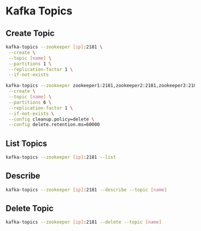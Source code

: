 # Kafka Topics

## Create Topic

```sh
kafka-topics --zookeeper [ip]:2181 \
 --create \
 --topic [name] \
 --partitions 1 \
 --replication-factor 1 \
 --if-not-exists
```

```sh
kafka-topics --zookeeper zookeeper1:2181,zookeeper2:2181,zookeeper3:2181 \
 --create \
 --topic [name] \
 --partitions 6 \
 --replication-factor 1 \
 --if-not-exists \
 --config cleanup.policy=delete \
 --config delete.retention.ms=60000
```

## List Topics

```sh
kafka-topics --zookeeper [ip]:2181 --list
```

## Describe

```sh
kafka-topics --zookeeper [ip]:2181 --describe --topic [name]
```

## Delete Topic

```sh
kafka-topics --zookeeper [ip]:2181 --delete --topic [name]
```
